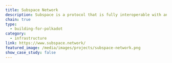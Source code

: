 ```yaml
---
title: Subspace Network
description: Subspace is a protocol that is fully interoperable with any layer one, allowing it to serve as an infrastructure layer for the entire Web3 ecosystem.
chain: true
type:
  - building-for-polkadot
category:
  - infrastructure
link: https://www.subspace.network/
featured_image: /media/images/projects/subspace-network.png
show_case_study: false
---
```

